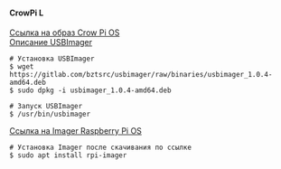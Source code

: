 #### CrowPi L
[Ссылка на образ Crow Pi OS](https://www.crowpi.cc/pages/download-crowpi-series-os-image)  
[Описание USBImager](https://cnx-software.ru/2020/09/09/usbimager-legkaya-alternativa-balenaetcher/)
```
# Установка USBImager
$ wget https://gitlab.com/bztsrc/usbimager/raw/binaries/usbimager_1.0.4-amd64.deb
$ sudo dpkg -i usbimager_1.0.4-amd64.deb

# Запуск USBImager
$ /usr/bin/usbimager 
```
[Ссылка на Imager Raspberry Pi OS](https://www.raspberrypi.com/software/) 
```
# Установка Imager после скачивания по ссылке
$ sudo apt install rpi-imager
```

